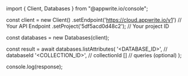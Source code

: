 import { Client, Databases } from "@appwrite.io/console";

const client = new Client()
    .setEndpoint('https://cloud.appwrite.io/v1') // Your API Endpoint
    .setProject('5df5acd0d48c2'); // Your project ID

const databases = new Databases(client);

const result = await databases.listAttributes(
    '<DATABASE_ID>', // databaseId
    '<COLLECTION_ID>', // collectionId
    [] // queries (optional)
);

console.log(response);
